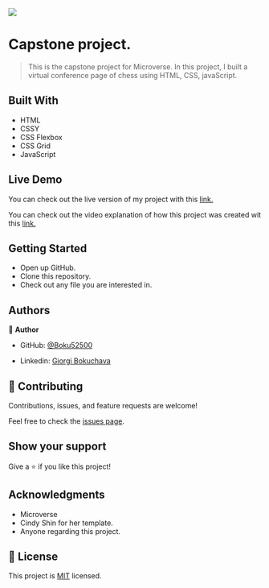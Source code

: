 ![](https://img.shields.io/badge/Microverse-blueviolet)

# Capstone project.

> This is the capstone project for Microverse. In this project, I built a virtual conference page of chess using HTML, CSS, javaScript.

## Built With

- HTML
- CSSY
- CSS Flexbox
- CSS Grid
- JavaScript

## Live Demo

You can check out the live version of my project with this [link.](https://boku52500.github.io/Capstone-project-1/)

You can check out the video explanation of how this project was created wit this [link.](https://www.veed.io/view/097cd8d8-5173-4e1f-931a-11081597ab13?sharingWidget=true)

## Getting Started

- Open up GitHub.
- Clone this repository.
- Check out any file you are interested in.

## Authors

👤 **Author**

- GitHub: [@Boku52500](https://github.com/Boku52500)

- Linkedin: [Giorgi Bokuchava](https://www.linkedin.com/in/giorgi-bokuchava-430252240/)



## 🤝 Contributing

Contributions, issues, and feature requests are welcome!

Feel free to check the [issues page](../../issues/).

## Show your support

Give a ⭐️ if you like this project!

## Acknowledgments

- Microverse
- Cindy Shin for her template.
- Anyone regarding this project.

## 📝 License

This project is [MIT](./LICENSE) licensed.
